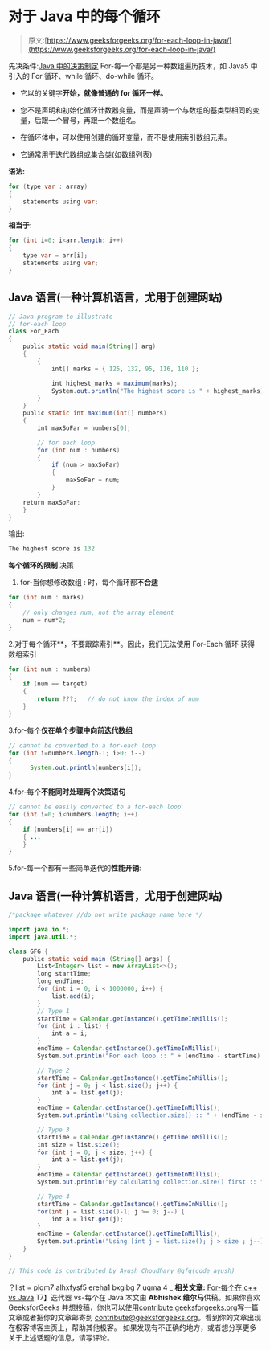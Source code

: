 # 对于 Java 中的每个循环

> 原文:[https://www.geeksforgeeks.org/for-each-loop-in-java/](https://www.geeksforgeeks.org/for-each-loop-in-java/)

先决条件:[Java 中的决策制定](https://www.geeksforgeeks.org/decision-making-javaif-else-switch-break-continue-jump/)
For-每一个都是另一种数组遍历技术，如 Java5 中引入的 For 循环、while 循环、do-while 循环。

*   它以的关键字**开始，就像普通的 for 循环一样。**
*   您不是声明和初始化循环计数器变量，而是声明一个与数组的基类型相同的变量，后跟一个冒号，再跟一个数组名。
*   在循环体中，可以使用创建的循环变量，而不是使用索引数组元素。

*   它通常用于迭代数组或集合类(如数组列表)

**语法:**

```java
for (type var : array) 
{ 
    statements using var;
}
```

**相当于:**

```java
for (int i=0; i<arr.length; i++) 
{ 
    type var = arr[i];
    statements using var;
}
```

## Java 语言(一种计算机语言，尤用于创建网站)

```java
// Java program to illustrate
// for-each loop
class For_Each    
{
    public static void main(String[] arg)
    {
        {
            int[] marks = { 125, 132, 95, 116, 110 };

            int highest_marks = maximum(marks);
            System.out.println("The highest score is " + highest_marks);
        }
    }
    public static int maximum(int[] numbers)
    {
        int maxSoFar = numbers[0];

        // for each loop
        for (int num : numbers)
        {
            if (num > maxSoFar)
            {
                maxSoFar = num;
            }
        }
    return maxSoFar;
    }
}
```

输出:

```java
The highest score is 132
```

**每个循环的限制**
决策

1.  for-当你想修改数组 :
    时，每个循环都**不合适**

```java
for (int num : marks) 
{
    // only changes num, not the array element
    num = num*2; 
}
```

2.对于每个循环**，不要跟踪索引**。因此，我们无法使用 For-Each 循环
获得数组索引

```java
for (int num : numbers) 
{ 
    if (num == target) 
    {
        return ???;   // do not know the index of num
    }
}
```

3.for-每个**仅在单个步骤中向前迭代数组**

```java
// cannot be converted to a for-each loop
for (int i=numbers.length-1; i>0; i--) 
{
      System.out.println(numbers[i]);
}
```

4.for-每个**不能同时处理两个决策语句**

```java
// cannot be easily converted to a for-each loop 
for (int i=0; i<numbers.length; i++) 
{
    if (numbers[i] == arr[i]) 
    { ...
    } 
}
```

5.for-每一个都有一些简单迭代的**性能开销**:

## Java 语言(一种计算机语言，尤用于创建网站)

```java
/*package whatever //do not write package name here */

import java.io.*;
import java.util.*;

class GFG {
    public static void main (String[] args) {
        List<Integer> list = new ArrayList<>();
        long startTime;
        long endTime;
        for (int i = 0; i < 1000000; i++) {
            list.add(i);
        }
        // Type 1
        startTime = Calendar.getInstance().getTimeInMillis();
        for (int i : list) {
            int a = i;
        }
        endTime = Calendar.getInstance().getTimeInMillis();
        System.out.println("For each loop :: " + (endTime - startTime) + " ms");

        // Type 2
        startTime = Calendar.getInstance().getTimeInMillis();
        for (int j = 0; j < list.size(); j++) {
            int a = list.get(j);
        }
        endTime = Calendar.getInstance().getTimeInMillis();
        System.out.println("Using collection.size() :: " + (endTime - startTime) + " ms");

        // Type 3
        startTime = Calendar.getInstance().getTimeInMillis();
        int size = list.size();
        for (int j = 0; j < size; j++) {
            int a = list.get(j);
        }
        endTime = Calendar.getInstance().getTimeInMillis();
        System.out.println("By calculating collection.size() first :: " + (endTime - startTime) + " ms");

        // Type 4
        startTime = Calendar.getInstance().getTimeInMillis();
        for(int j = list.size()-1; j >= 0; j--) {
            int a = list.get(j);
        }
        endTime = Calendar.getInstance().getTimeInMillis();
        System.out.println("Using [int j = list.size(); j > size ; j--] :: " + (endTime - startTime) + " ms");
    }
}

// This code is contributed by Ayush Choudhary @gfg(code_ayush)
```

？list = plqm7 alhxfysf5 ereha1 bxgibg 7 uqma 4 _
**相关文章:**
[For-每个在 c++ vs Java](https://www.geeksforgeeks.org/g-fact-40-foreach-in-c-and-java/)
T7】迭代器 vs-每个在 Java
本文由 **Abhishek 维尔马**供稿。如果你喜欢 GeeksforGeeks 并想投稿，你也可以使用[contribute.geeksforgeeks.org](http://www.contribute.geeksforgeeks.org)写一篇文章或者把你的文章邮寄到 contribute@geeksforgeeks.org。看到你的文章出现在极客博客主页上，帮助其他极客。
如果发现有不正确的地方，或者想分享更多关于上述话题的信息，请写评论。